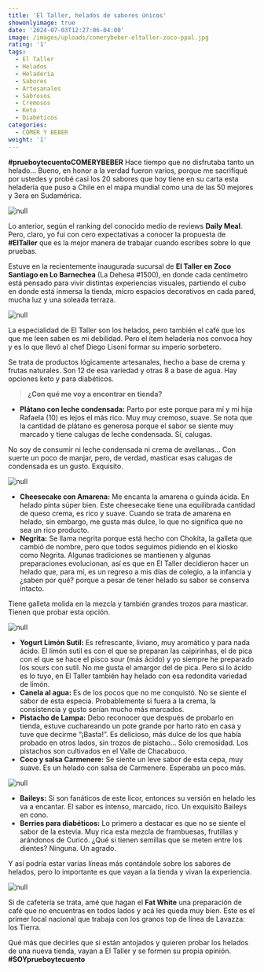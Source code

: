 ```yaml
---
title: 'El Taller, helados de sabores únicos'
showonlyimage: true
date: '2024-07-03T12:27:06-04:00'
image: /images/uploads/comerybeber-eltaller-zoco-ppal.jpg
rating: '1'
tags:
  - El Taller
  - Helados
  - Heladería
  - Sabores
  - Artesanales
  - Sabrosos
  - Cremosos
  - Keto
  - Diabéticos
categories:
  - COMER Y BEBER
weight: '1'
---
```

**\#prueboytecuentoCOMERYBEBER** Hace tiempo que no disfrutaba tanto un helado… Bueno, en honor a la verdad fueron varios, porque me sacrifiqué por ustedes y probé casi los 20 sabores que hoy tiene en su carta esta heladería que puso a Chile en el mapa mundial como una de las 50 mejores y 3era en Sudamérica.

<!--more-->

![null](/images/uploads/comerybeber-eltaller-zoco-ppal.jpg)

Lo anterior, según el ranking del conocido medio de reviews **Daily Meal**. Pero, claro, yo fui con cero expectativas a conocer la propuesta de **\#ElTaller** que es la mejor manera de trabajar cuando escribes sobre lo que pruebas.

Estuve en la recientemente inaugurada sucursal de **El Taller en Zoco Santiago en Lo Barnechea** (La Dehesa #1500), en donde cada centímetro está pensado para vivir distintas experiencias visuales, partiendo el cubo en donde está inmersa la tienda, micro espacios decorativos en cada pared, mucha luz y una soleada terraza.

![null](/images/uploads/comerybeber-eltaller-deco-collage.jpg)

La especialidad de El Taller son los helados, pero también el café que los que me leen saben es mi debilidad. Pero el ítem heladería nos convoca hoy y es lo que llevó al chef Diego Lisoni formar su imperio  sorbetero. 

Se trata de productos lógicamente artesanales, hecho a base de crema y frutas naturales. Son 12 de esa variedad y otras 8 a base de agua. Hay opciones keto y para diabéticos. 

> **¿Con qué me voy a encontrar en tienda?**

* **Plátano con leche condensada:** Parto por este porque para mí y mi hija Rafaela (10) es lejos el más rico. Muy muy cremoso, suave. Se nota que la cantidad de plátano es generosa porque el sabor se siente muy marcado y tiene calugas de leche condensada. Sí, calugas.

No soy de consumir ni leche condensada ni crema de avellanas… Con suerte un poco de manjar, pero, de verdad, masticar esas calugas de condensada es un gusto. Exquisito.

![null](/images/uploads/comerybeber-el-taller-cubo.jpg)

* **Cheesecake con Amarena:** Me encanta la amarena o guinda ácida. En helado pinta súper bien. Este cheesecake tiene una equilibrada cantidad de queso crema, es rico y suave. Cuando se trata de amarena en helado, sin embargo, me gusta más dulce, lo que no significa que no sea un rico producto.
* **Negrita:** Se llama negrita porque está hecho con Chokita, la galleta que cambió de nombre, pero que todos seguimos pidiendo en el kiosko como Negrita. Algunas tradiciones se mantienen y algunas preparaciones evolucionan, así es que en El Taller decidieron hacer un helado que, para mí, es un regreso a mis días de colegio, a la infancia y ¿saben por qué? porque a pesar de tener helado su sabor se conserva intacto. 

Tiene galleta molida en la mezcla y también grandes trozos para masticar. Tienen que probar esta opción.

![null](/images/uploads/comerybeber-eltaller-rafa-y-chef-collage.jpg)

* **Yogurt Limón Sutil:** Es refrescante, liviano, muy aromático y para nada ácido. El limón sutil es con el que se preparan las caipirinhas, el de pica con el que se hace el pisco sour (más ácido) y yo siempre he preparado los sours con sutil. No me gusta el amargor del de pica. Pero si lo ácido es lo tuyo, en El Taller también hay helado con esa redondita variedad de limón.
* **Canela al agua:** Es de los pocos que no me conquistó. No se siente el sabor de esta especia. Probablemente si fuera a la crema, la consistencia y gusto serían mucho más marcados. 
* **Pistacho de Lampa:** Debo reconocer que después de probarlo en tienda, estuve cuchareando un pote grande por harto rato en casa y tuve que decirme “¡Basta!”. Es delicioso, más dulce de los que había probado en otros lados, sin trozos de pistacho… Sólo cremosidad. Los pistachos son cultivados en el Valle de Chacabuco.
* **Coco y salsa Carmenere:** Se siente un leve sabor de esta cepa, muy suave. Es un helado con salsa de Carmenere. Esperaba un poco más.

![null](/images/uploads/comerybeber-eltaller-helados-b.jpg)

* **Baileys:** Si son fanáticos de este licor, entonces su versión en helado les va a encantar. El sabor es intenso, marcado, rico. Un exquisito Baileys en cono.
* **Berries para diabéticos:** Lo primero a destacar es que no se siente el sabor de la estevia. Muy rica esta mezcla de frambuesas, frutillas y arándonos de Curicó. ¿Qué si tienen semillas que se meten entre los dientes? Ninguna. Un agrado.

Y así podría estar varias líneas más contándole sobre los sabores de helados, pero lo importante es que vayan a la tienda y vivan la experiencia.

![null](/images/uploads/comerybeber-eltaller-cafe-.jpg)

Si de cafetería se trata, amé que hagan el **Fat White** una preparación de café que no encuentras en todos lados y acá les queda muy bien. Este es el primer local nacional que trabaja con los granos top de línea de Lavazza: los Tierra.  

Qué más que decirles que si están antojados y quieren probar los helados de una nueva tienda, vayan a El Taller y se formen su propia opinión. **\#SOYprueboytecuento**
